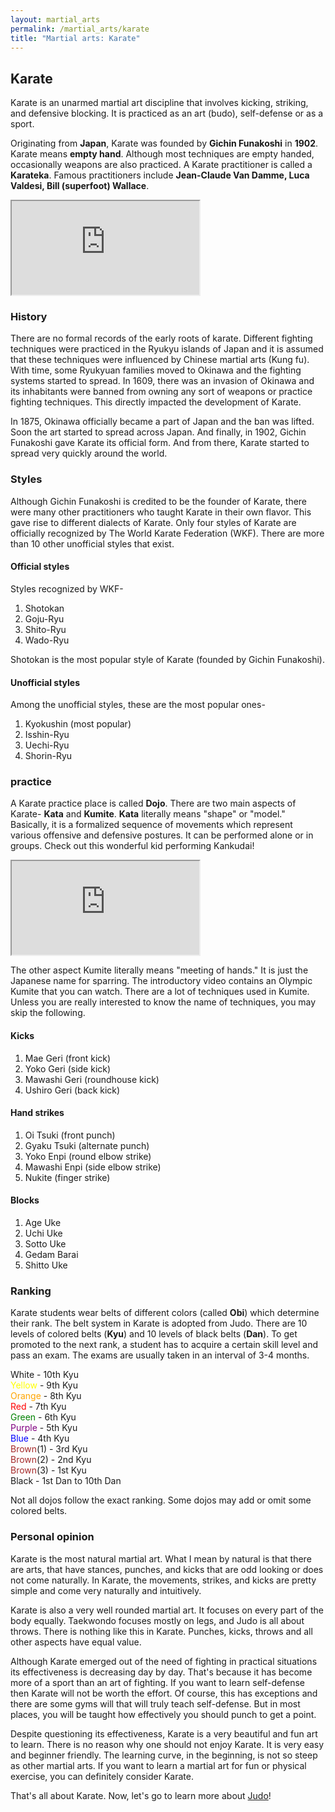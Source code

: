 ```yaml
---
layout: martial_arts
permalink: /martial_arts/karate
title: "Martial arts: Karate"
---
```


## Karate

Karate is an unarmed martial art discipline that involves kicking, striking, and defensive blocking. It is practiced as an art (budo), self-defense or as a sport. 

Originating from **Japan**, Karate was founded by **Gichin Funakoshi** in **1902**. Karate means **empty hand**. Although most techniques are empty handed, occasionally weapons are also practiced. A Karate practitioner is called a **Karateka**. Famous practitioners include **Jean-Claude Van Damme, Luca Valdesi, Bill (superfoot) Wallace**.

<div class="embed-responsive embed-responsive-16by9">
	<iframe class="embed-responsive-item" src="https://www.youtube.com/embed/nz12z9___DU"></iframe> 
</div>

### History

There are no formal records of the early roots of karate. Different fighting techniques were practiced in the Ryukyu islands of Japan and it is assumed that these techniques were influenced by Chinese martial arts (Kung fu). With time, some Ryukyuan families moved to Okinawa and the fighting systems started to spread. In 1609, there was an invasion of Okinawa and its inhabitants were banned from owning any sort of weapons or practice fighting techniques. This directly impacted the development of Karate.

In 1875, Okinawa officially became a part of Japan and the ban was lifted. Soon the art started to spread across Japan. And finally, in 1902, Gichin Funakoshi gave Karate its official form. And from there, Karate started to spread very quickly around the world.

### Styles

Although Gichin Funakoshi is credited to be the founder of Karate, there were many other practitioners who taught Karate in their own flavor. This gave rise to different dialects of Karate. Only four styles of Karate are officially recognized by The World Karate Federation (WKF). There are more than 10 other unofficial styles that exist.

#### Official styles

Styles recognized by WKF-

1. Shotokan
2. Goju-Ryu
3. Shito-Ryu
4. Wado-Ryu

Shotokan is the most popular style of Karate (founded by Gichin Funakoshi).

#### Unofficial styles

Among the unofficial styles, these are the most popular ones-

1. Kyokushin (most popular)
2. Isshin-Ryu
3. Uechi-Ryu
4. Shorin-Ryu

### practice

A Karate practice place is called **Dojo**. There are two main aspects of Karate- **Kata** and **Kumite**. **Kata** literally means "shape" or "model." Basically, it is a formalized sequence of movements which represent various offensive and defensive postures. It can be performed alone or in groups. Check out this wonderful kid performing Kankudai!

<div class="embed-responsive embed-responsive-16by9">
	<iframe class="embed-responsive-item" src="https://www.youtube.com/embed/65QCHZDXKmA"></iframe> 
</div>

The other aspect Kumite literally means "meeting of hands." It is just the Japanese name for sparring. The introductory video contains an Olympic Kumite that you can watch. There are a lot of techniques used in Kumite. Unless you are really interested to know the name of techniques, you may skip the following.

#### Kicks

1. Mae Geri (front kick)
2. Yoko Geri (side kick)
3. Mawashi Geri (roundhouse kick)
4. Ushiro Geri (back kick)

#### Hand strikes

1. Oi Tsuki (front punch)
2. Gyaku Tsuki (alternate punch)
3. Yoko Enpi (round elbow strike)
4. Mawashi Enpi (side elbow strike)
5. Nukite (finger strike)

#### Blocks

1. Age Uke
2. Uchi Uke
3. Sotto Uke
4. Gedam Barai
5. Shitto Uke

### Ranking

Karate students wear belts of different colors (called **Obi**) which determine their rank. The belt system in Karate is adopted from Judo. There are 10 levels of colored belts (**Kyu**) and 10 levels of black belts (**Dan**). To get promoted to the next rank, a student has to acquire a certain skill level and pass an exam. The exams are usually taken in an interval of 3-4 months.

White - 10th Kyu  
<span style="color:yellow">Yellow</span> - 9th Kyu  
<span style="color:orange">Orange</span> - 8th Kyu  
<span style="color:red">Red</span> - 7th Kyu  
<span style="color:green">Green</span> - 6th Kyu  
<span style="color:purple">Purple</span> - 5th Kyu  
<span style="color:blue">Blue</span> - 4th Kyu  
<span style="color:brown">Brown</span>(1) - 3rd Kyu  
<span style="color:brown">Brown</span>(2) - 2nd Kyu  
<span style="color:brown">Brown</span>(3) - 1st Kyu  
Black - 1st Dan to 10th Dan

Not all dojos follow the exact ranking. Some dojos may add or omit some colored belts.

### Personal opinion

Karate is the most natural martial art. What I mean by natural is that there are arts, that have stances, punches, and kicks that are odd looking or does not come naturally. In Karate, the movements, strikes, and kicks are pretty simple and come very naturally and intuitively.

Karate is also a very well rounded martial art. It focuses on every part of the body equally. Taekwondo focuses mostly on legs, and Judo is all about throws. There is nothing like this in Karate. Punches, kicks, throws and all other aspects have equal value. 

Although Karate emerged out of the need of fighting in practical situations its effectiveness is decreasing day by day. That's because it has become more of a sport than an art of fighting. If you want to learn self-defense then Karate will not be worth the effort. Of course, this has exceptions and there are some gyms will that will truly teach self-defense. But in most places, you will be taught how effectively you should punch to get a point.

Despite questioning its effectiveness, Karate is a very beautiful and fun art to learn. There is no reason why one should not enjoy Karate. It is very easy and beginner friendly. The learning curve, in the beginning, is not so steep as other martial arts. If you want to learn a martial art for fun or physical exercise, you can definitely consider Karate.

That's all about Karate. Now, let's go to learn more about [Judo](judo)!
